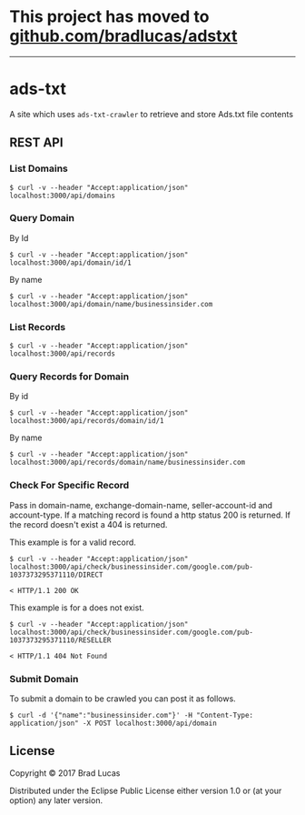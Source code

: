 # This project has moved to [github.com/bradlucas/adstxt](https://github.com/bradlucas/adstxt)

***

# ads-txt

A site which uses `ads-txt-crawler` to retrieve and store Ads.txt file contents



## REST API

### List Domains

    
```
$ curl -v --header "Accept:application/json" localhost:3000/api/domains
```

### Query Domain

By Id

```
$ curl -v --header "Accept:application/json" localhost:3000/api/domain/id/1
```

By name

```
$ curl -v --header "Accept:application/json" localhost:3000/api/domain/name/businessinsider.com
```

### List Records

```
$ curl -v --header "Accept:application/json" localhost:3000/api/records
```

### Query Records for Domain

By id

```
$ curl -v --header "Accept:application/json" localhost:3000/api/records/domain/id/1
```

By name

```
$ curl -v --header "Accept:application/json" localhost:3000/api/records/domain/name/businessinsider.com
```

### Check For Specific Record

Pass in domain-name, exchange-domain-name, seller-account-id and account-type. If a matching record is found a http status 200 is returned. If the record doesn't exist a 404 is returned.

This example is for a valid record.

```
$ curl -v --header "Accept:application/json" localhost:3000/api/check/businessinsider.com/google.com/pub-1037373295371110/DIRECT

< HTTP/1.1 200 OK

```

This example is for a does not exist.

```
$ curl -v --header "Accept:application/json" localhost:3000/api/check/businessinsider.com/google.com/pub-1037373295371110/RESELLER

< HTTP/1.1 404 Not Found
```


### Submit Domain

To submit a domain to be crawled you can post it as follows.

```
$ curl -d '{"name":"businessinsider.com"}' -H "Content-Type: application/json" -X POST localhost:3000/api/domain
```

        

  

## License

Copyright © 2017 Brad Lucas

Distributed under the Eclipse Public License either version 1.0 or (at your option) any later version.
